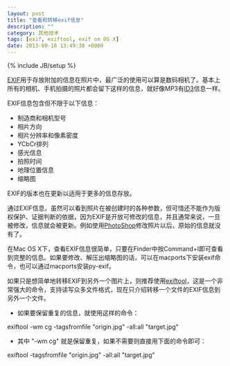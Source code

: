 ```yaml
---
layout: post
title: "查看和转移exif信息"
description: ""
category: 其他技术
tags: [exif, exiftool, exif on OS X]
date: 2013-09-10 13:49:38 +0800
---
```

{% include JB/setup %}

[EXIF][1]用于存放附加的信息在照片中，最广泛的使用可以算是数码相机了。基本上所有的相机、手机拍摄的照片都会留下这样的信息，就好像MP3有[ID3][2]信息一样。

EXIF信息包含但不限于以下信息：

* 制造商和相机型号
* 相片方向
* 相片分辨率和像素密度
* YCbCr排列
* 感光信息
* 拍照时间
* 地理位置信息
* 缩略图

EXIF的版本也在更新以适用于更多的信息存放。

通过EXIF信息，虽然可以看到照片在被创建时的各种参数，但可惜还不能作为版权保护、证据判断的依据，因为EXIF是开放可修改的信息，并且通常来说，一旦被修改，信息就会被更新。例如使用[PhotoShop][3]修改照片以后，原始的信息就没有了。

在Mac OS X下，查看EXIF信息很简单，只要在Finder中按Command+I即可查看到完整的信息。如果要修改、解压出缩略图的话，可以在macports下安装exif命令，也可以通过macports安装py-exif。

如果只是想简单地转移EXIF到另外一个图片上，则推荐使用[exiftool][4]，这是一个非常强大的命令，支持读写众多文件格式，现在只介绍转移一个文件的EXIF信息到另外一个文件。

* 如果要保留重复的信息，就使用这样的命令：

exiftool -wm cg -tagsfromfile "origin.jpg" -all:all "target.jpg"

* 其中 "-wm cg" 就是保留重复，如果不需要则直接用下面的命令即可：

exiftool -tagsfromfile "origin.jpg" -all:all "target.jpg"

[1]: http://zh.wikipedia.org/wiki/EXIF
[2]: http://en.wikipedia.org/wiki/ID3
[3]: http://zh.wikipedia.org/wiki/Photoshop
[4]: http://www.sno.phy.queensu.ca/~phil/exiftool/index.html

